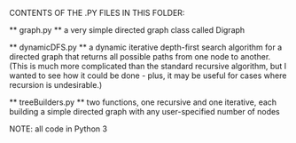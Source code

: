 CONTENTS OF THE .PY FILES IN THIS FOLDER:

** graph.py **
a very simple directed graph class called Digraph

** dynamicDFS.py **
a dynamic iterative depth-first search algorithm for a directed graph
that returns all possible paths from one node to another.
    (This is much more complicated than the standard recursive algorithm,
but I wanted to see how it could be done - plus, it may be useful for
cases where recursion is undesirable.)

** treeBuilders.py **
two functions, one recursive and one iterative, each building a simple
directed graph with any user-specified number of nodes

NOTE: all code in Python 3
